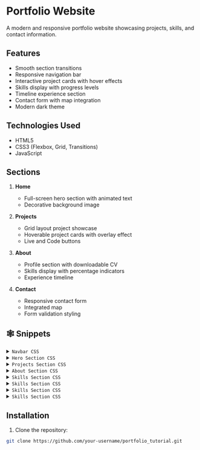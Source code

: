 # Portfolio Website

A modern and responsive portfolio website showcasing projects, skills, and contact information.

## Features

- Smooth section transitions
- Responsive navigation bar
- Interactive project cards with hover effects
- Skills display with progress levels
- Timeline experience section
- Contact form with map integration
- Modern dark theme

## Technologies Used

- HTML5
- CSS3 (Flexbox, Grid, Transitions)
- JavaScript

## Sections

1. **Home**

   - Full-screen hero section with animated text
   - Decorative background image

2. **Projects**

   - Grid layout project showcase
   - Hoverable project cards with overlay effect
   - Live and Code buttons

3. **About**

   - Profile section with downloadable CV
   - Skills display with percentage indicators
   - Experience timeline

4. **Contact**
   - Responsive contact form
   - Integrated map
   - Form validation styling

## <a name="snippets">🕸️ Snippets</a>

<details>
<summary><code>Navbar CSS</code></summary>

```
.navbar{
    width: 100%;
    position: fixed;
    top: 0;
    left: 0;
    display: flex;
    justify-content: center;
    align-items: center;
    z-index: 9;
    background: #1a1a1a;
}

.link-group{
    list-style: none;
    display: flex;
}

.link a{
    color: #fff;
    opacity: 0.5;
    text-decoration: none;
    text-transform: capitalize;
    padding: 10px 30px;
    margin: 0 20px;
    line-height: 80px;
    transition: .5s;
    font-size: 20px;
}

.link a:hover, .link.active a{
    opacity: 1;
}
```

</details>
<details>
<summary><code>Hero Section CSS</code></summary>

```
.home-section{
    width: 100%;
    height: 100vh;
    padding: 0 150px;
    display: flex;
    align-items: center;
    /* position: relative; */
    position: fixed;
    top: 0;
    opacity: 0;
    transition: 1s;
}

.hero-heading{
    color: #fff;
    font-size: 120px;
    font-weight: 300;
}

.home-img{
    position: absolute;
    top: 0;
    right: 0;
    height: 100vh;
    width: 50%;
    object-fit: cover;
    opacity: 0.2;
}

.home-section.active,
.project-section.active,
.about-section.active,
.contact-section.active{
    position: relative;
    opacity: 1;
    z-index: 8;
}
```

</details>
<details>
<summary><code>Projects Section CSS</code></summary>

```
.project-section{
    width: 100%;
    min-height: 100vh;
    padding: 150px 100px 100px;
    position: fixed;
    top: 0;
    transition: 1s;
    opacity: 0;
}

.project-heading{
    font-size: 100px;
    background: #252525;
    text-transform: capitalize;
    text-align: center;
    margin-bottom: 50px;
    color: #514f4f;
    background-clip: text;
    -webkit-background-clip: text;
    -webkit-text-stroke: 8px transparent;
}

.project-container{
    display: grid;
    grid-template-columns: repeat(2, 1fr);
    grid-gap: 100px;
}

.project-card{
    height: 400px;
    position: relative;
}

.project-img{
    width: 100%;
    height: 100%;
    position: absolute;
    top: 0;
    left: 0;
    object-fit: cover;
    transition: .5s;
}

.project-content{
    position: relative;
    padding: 40px;
    color: #fff;
    transition: .5s;
    opacity: 0;
}

.project-title{
    font-size: 50px;
    text-transform: capitalize;
    text-align: center;
    font-weight: 300;
}

.project-info{
    margin: 40px;
    font-size: 20px;
    line-height: 30px;
    text-align: center;
}

.project-btn-grp{
    display: grid;
    grid-template-columns: repeat(2, 1fr);
    grid-gap: 20px;
}

.project-btn{
    height: 40px;
    text-transform: capitalize;
    font-size: 18px;
    border: none;
    background: #000;
    color: #fff;
    cursor: pointer;
}

.project-btn.live{
    background: none;
    border: 2px solid #fff;
}

.project-card:hover .project-img{
    filter: blur(20px);
}

.project-card:hover .project-content{
    opacity: 1;
}
```

</details>
<details>
<summary><code>About Section CSS</code></summary>

```
.about-section{
    width: 100%;
    min-height: 100vh;
    padding: 150px 100px 0;
    position: fixed;
    top: 0;
    opacity: 0;
    transition: 1s;
}

.about{
    width: 100%;
    display: grid;
    grid-template-columns: 30% 65%;
    grid-gap: 40px;
}

.about-img-container{
    position: relative;
}

.about-info{
    color: #fff;
    opacity: 0.6;
    font-size: 20px;
    line-height: 40px;
}

.about-img{
    width: 100%;
    height: 100%;
    object-fit: cover;
    border-radius: 20px;
}

.download-cv-btn{
    position: absolute;
    bottom: 20px;
    left: 50%;
    transform: translateX(-50%);
    padding: 10px 20px;
    color: #fff;
    border: none;
    font-size: 16px;
    text-transform: capitalize;
    cursor: pointer;
    transition: .5s;
    background: rgba(0, 0, 0, 0.5);
}

.download-cv-btn:hover{
    background: #000;
}
```

</details>

<details>
<summary><code>Skills Section CSS</code></summary>

```
.skill-section{
    position: relative;
    margin: 100px 0;
}

.heading{
    text-align: center;
    font-size: 60px;
    color: #fff;
    text-transform: capitalize;
    font-weight: 300;
    margin-bottom: 100px;
}

.skills-container{
    width: 95%;
    margin: auto;
    display: grid;
    grid-template-columns: repeat(3, 1fr);
    grid-gap: 100px;
    color: #fff;
}

.skill-card{
    position: relative;
}

.skill-img{
    display: block;
    margin: auto;
    height: 200px;
}

.skill-name{
    font-size: 30px;
    font-weight: 300;
    text-align: center;
    text-transform: capitalize;
    margin: 30px 0 20px;
}

.skill-info{
    text-align: center;
    opacity: 0.5;
    font-size: 18px;
    line-height: 30px;
}

.skill-level{
    position: absolute;
    top: 80px;
    right: 0;
    width: 150px;
    height: 150px;
    display: flex;
    justify-content: center;
    align-items: center;
    font-size: 22px;
    border-radius: 50%;
    border: 10px solid;
}

.skill-card:nth-child(1) .skill-level{
    background: #ff4f4f28;
    border-color: #ff4f4f;
    color: #ff4f4f;
}

.skill-card:nth-child(2) .skill-level{
    background: #4fa0ff28;
    border-color: #4fa0ff;
    color: #4fa0ff;
}

.skill-card:nth-child(3) .skill-level{
    background: #ffed4f28;
    border-color: #ffed4f;
    color: #ffed4f;
}

.skill-card:nth-child(4) .skill-level{
    background: #52ff4f28;
    border-color: #52ff4f;
    color: #52ff4f;
}

.skill-card:nth-child(5) .skill-level{
    background: #4fdfff28;
    border-color: #4fdfff;
    color: #4fdfff;
}
```
</details>
<details>
<summary><code>Skills Section CSS</code></summary>

```

```
</details>
<details>
<summary><code>Skills Section CSS</code></summary>

```

```
</details>
<details>
<summary><code>Skills Section CSS</code></summary>

```

```
</details>


## Installation

1. Clone the repository:

```bash
git clone https://github.com/your-username/portfolio_tutorial.git



```
